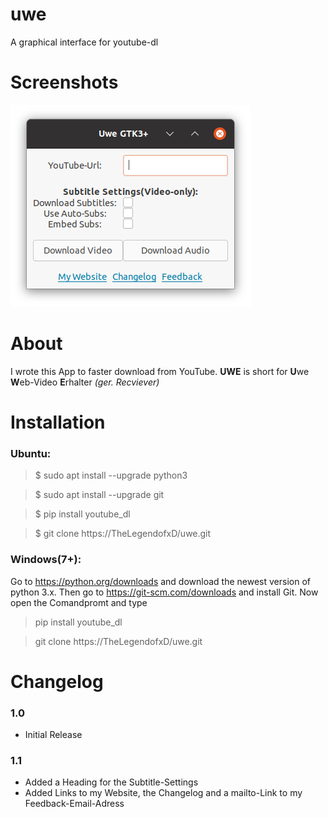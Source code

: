 # uwe
A graphical interface for youtube-dl

# Screenshots
![Screenshot Ubuntu Yaru-Theme](https://github.com/TheLegendofxD/uwe/blob/main/uwe-yaru.png?raw=true)

# About
I wrote this App to faster download from YouTube.
**UWE** is short for **U**we **W**eb-Video **E**rhalter _(ger. Recviever)_ 

# Installation
### Ubuntu:
  > $ sudo apt install --upgrade python3
  
  > $ sudo apt install --upgrade git
  
  > $ pip install youtube_dl
  
  > $ git clone https://TheLegendofxD/uwe.git

### Windows(7+):

  Go to https://python.org/downloads and download the newest version of python 3.x.
  Then go to https://git-scm.com/downloads and install Git.
  Now open the Comandpromt and type
  > pip install youtube_dl
  
  > git clone https://TheLegendofxD/uwe.git
 
 # Changelog
 ### 1.0
- Initial Release

### 1.1
- Added a Heading for the Subtitle-Settings
- Added Links to my Website, the Changelog and a mailto-Link to my Feedback-Email-Adress
